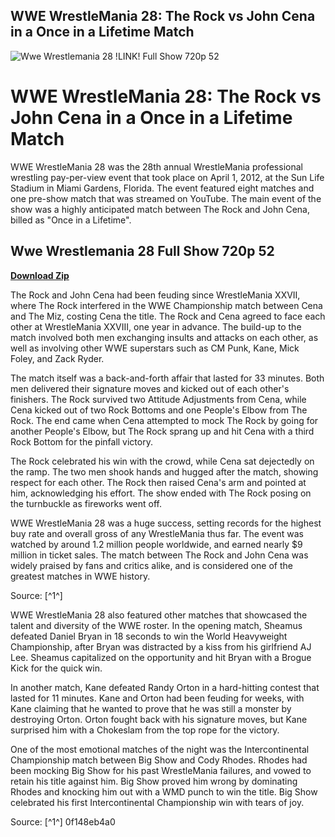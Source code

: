## WWE WrestleMania 28: The Rock vs John Cena in a Once in a Lifetime Match

 
![Wwe Wrestlemania 28 !LINK! Full Show 720p 52](https://encrypted-tbn2.gstatic.com/images?q=tbn:ANd9GcSWutTKsnrfY7yGMRXncI377iSMAlNejqV1xuT-ZGY60P0d7avYijpd2fc)

 
# WWE WrestleMania 28: The Rock vs John Cena in a Once in a Lifetime Match
 
WWE WrestleMania 28 was the 28th annual WrestleMania professional wrestling pay-per-view event that took place on April 1, 2012, at the Sun Life Stadium in Miami Gardens, Florida. The event featured eight matches and one pre-show match that was streamed on YouTube. The main event of the show was a highly anticipated match between The Rock and John Cena, billed as "Once in a Lifetime".
 
## Wwe Wrestlemania 28 Full Show 720p 52


[**Download Zip**](https://corppresinro.blogspot.com/?d=2tKN1L)

 
The Rock and John Cena had been feuding since WrestleMania XXVII, where The Rock interfered in the WWE Championship match between Cena and The Miz, costing Cena the title. The Rock and Cena agreed to face each other at WrestleMania XXVIII, one year in advance. The build-up to the match involved both men exchanging insults and attacks on each other, as well as involving other WWE superstars such as CM Punk, Kane, Mick Foley, and Zack Ryder.
 
The match itself was a back-and-forth affair that lasted for 33 minutes. Both men delivered their signature moves and kicked out of each other's finishers. The Rock survived two Attitude Adjustments from Cena, while Cena kicked out of two Rock Bottoms and one People's Elbow from The Rock. The end came when Cena attempted to mock The Rock by going for another People's Elbow, but The Rock sprang up and hit Cena with a third Rock Bottom for the pinfall victory.
 
The Rock celebrated his win with the crowd, while Cena sat dejectedly on the ramp. The two men shook hands and hugged after the match, showing respect for each other. The Rock then raised Cena's arm and pointed at him, acknowledging his effort. The show ended with The Rock posing on the turnbuckle as fireworks went off.
 
WWE WrestleMania 28 was a huge success, setting records for the highest buy rate and overall gross of any WrestleMania thus far. The event was watched by around 1.2 million people worldwide, and earned nearly $9 million in ticket sales. The match between The Rock and John Cena was widely praised by fans and critics alike, and is considered one of the greatest matches in WWE history.
 
Source: [^1^]
  
WWE WrestleMania 28 also featured other matches that showcased the talent and diversity of the WWE roster. In the opening match, Sheamus defeated Daniel Bryan in 18 seconds to win the World Heavyweight Championship, after Bryan was distracted by a kiss from his girlfriend AJ Lee. Sheamus capitalized on the opportunity and hit Bryan with a Brogue Kick for the quick win.
 
In another match, Kane defeated Randy Orton in a hard-hitting contest that lasted for 11 minutes. Kane and Orton had been feuding for weeks, with Kane claiming that he wanted to prove that he was still a monster by destroying Orton. Orton fought back with his signature moves, but Kane surprised him with a Chokeslam from the top rope for the victory.
 
One of the most emotional matches of the night was the Intercontinental Championship match between Big Show and Cody Rhodes. Rhodes had been mocking Big Show for his past WrestleMania failures, and vowed to retain his title against him. Big Show proved him wrong by dominating Rhodes and knocking him out with a WMD punch to win the title. Big Show celebrated his first Intercontinental Championship win with tears of joy.
 
Source: [^1^]
 0f148eb4a0
